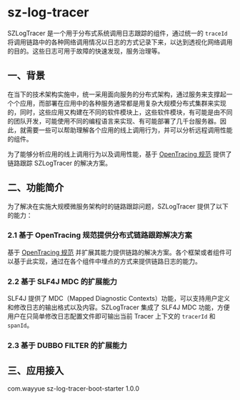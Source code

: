 # sz-log-tracer

SZLogTracer 是一个用于分布式系统调用日志跟踪的组件，通过统一的 `traceId` 将调用链路中的各种网络调用情况以日志的方式记录下来，以达到透视化网络调用的目的。这些日志可用于故障的快速发现，服务治理等。

## 一、背景

在当下的技术架构实施中，统一采用面向服务的分布式架构，通过服务来支撑起一个个应用，而部署在应用中的各种服务通常都是用复杂大规模分布式集群来实现的，同时，这些应用又构建在不同的软件模块上，这些软件模块，有可能是由不同的团队开发，可能使用不同的编程语言来实现、有可能部署了几千台服务器。因此，就需要一些可以帮助理解各个应用的线上调用行为，并可以分析远程调用性能的组件。

为了能够分析应用的线上调用行为以及调用性能，基于 [OpenTracing 规范](http://opentracing.io/documentation/pages/spec.html) 提供了链路跟踪 SZLogTracer 的解决方案。

## 二、功能简介

为了解决在实施大规模微服务架构时的链路跟踪问题，SZLogTracer 提供了以下的能力：

### 2.1 基于 OpenTracing 规范提供分布式链路跟踪解决方案

基于 [OpenTracing 规范](http://opentracing.io/documentation/pages/spec.html) 并扩展其能力提供链路的解决方案。各个框架或者组件可以基于此实现，通过在各个组件中埋点的方式来提供链路日志的能力。


### 2.2 基于 SLF4J MDC 的扩展能力

SLF4J 提供了 MDC（Mapped Diagnostic Contexts）功能，可以支持用户定义和修改日志的输出格式以及内容。SZLogTracer 集成了 SLF4J MDC 功能，方便用户在只简单修改日志配置文件即可输出当前 Tracer 上下文的 `tracerId` 和 `spanId`。


### 2.3 基于 DUBBO FILTER 的扩展能力



## 三、应用接入
 <dependency>
    <groupId>com.wayyue</groupId>
    <artifactId>sz-log-tracer-boot-starter</artifactId>
    <version>1.0.0</version>
 </dependency>


